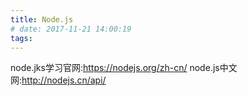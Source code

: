 ```yaml
---
title: Node.js
# date: 2017-11-21 14:00:19
tags:
---
```

node.jks学习官网:https://nodejs.org/zh-cn/
node.js中文网:http://nodejs.cn/api/